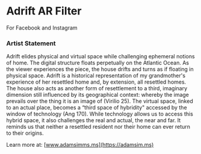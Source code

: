 # Adrift AR Filter 
For Facebook and Instagram

### Artist Statement
Adrift elides physical and virtual space while challenging ephemeral notions of home. The digital structure floats perpetually on the Atlantic Ocean. As the viewer experiences the piece, the house drifts and turns as if floating in physical space. Adrift is a historical representation of my grandmother's experience of her resettled home and, by extension, all resettled homes. The house also acts as another form of resettlement to a third, imaginary dimension still influenced by its geographical context: whereby the image prevails over the thing it is an image of (Virilio 25). The virtual space, linked to an actual place, becomes a “third space of hybridity" accessed by the window of technology (Ang 170). While technology allows us to access this hybrid space, it also challenges the real and actual, the near and far. It reminds us that neither a resettled resident nor their home can ever return to their origins. 

Learn more at: [www.adamsimms.ms](https://adamsim.ms)
